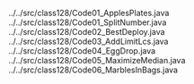 ../../src/class128/Code01_ApplesPlates.java
../../src/class128/Code01_SplitNumber.java
../../src/class128/Code02_BestDeploy.java
../../src/class128/Code03_AddLimitLcs.java
../../src/class128/Code04_EggDrop.java
../../src/class128/Code05_MaximizeMedian.java
../../src/class128/Code06_MarblesInBags.java
